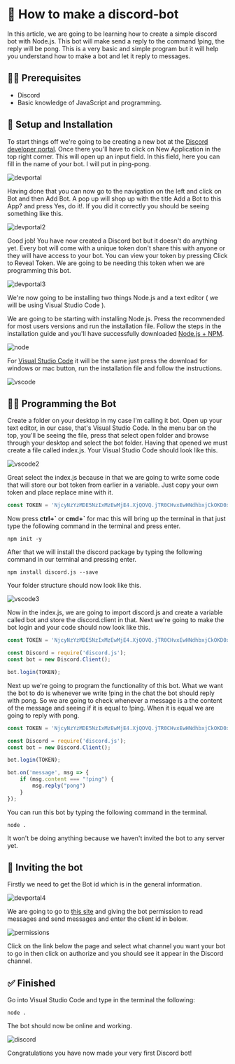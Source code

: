 # 📝 How to make a discord-bot
In this article, we are going to be learning how to create a simple discord bot with Node.js. This bot will make send a reply to the command !ping, the reply will be pong. This is a very basic and simple program but it will help you understand how to make a bot and let it reply to messages.

## 👨‍🏫 Prerequisites
* Discord
* Basic knowledge of JavaScript and programming.

## 💾 Setup and Installation
To start things off we're going to be creating a new bot at the [Discord developer portal](https://discordapp.com/login?redirect_to=%2Fdevelopers%2Fapplications%2F). Once there you'll have to click on New Application in the top right corner. This will open up an input field. In this field, here you can fill in the name of your bot. I will put in ping-pong.

![devportal](img/devportal.png "devportal")

Having done that you can now go to the navigation on the left and click on Bot and then Add Bot. A pop up will shop up with the title Add a Bot to this App? and press Yes, do it!. If you did it correctly you should be seeing something like this.

![devportal2](img/devportal2.png "devportal2")

Good job! You have now created a Discord bot but it doesn't do anything yet. Every bot will come with a unique token don't share this with anyone or they will have access to your bot. You can view your token by pressing Click to Reveal Token. We are going to be needing this token when we are programming this bot.

![devportal3](img/devportal3.png "devportal3")

We're now going to be installing two things Node.js and a text editor ( we will be using Visual Studio Code ).

We are going to be starting with installing Node.js. Press the recommended for most users versions and run the installation file. Follow the steps in the installation guide and you'll have successfully downloaded [Node.js + NPM](https://nodejs.org/en/).

![node](img/node.png "node")

For [Visual Studio Code](https://code.visualstudio.com/) it will be the same just press the download for windows or mac button, run the installation file and follow the instructions.

![vscode](img/vscode.png "vscode")

## 👨‍💻 Programming the Bot
Create a folder on your desktop in my case I'm calling it bot. Open up your text editor, in our case, that's Visual Studio Code. In the menu bar on the top, you'll be seeing the file, press that select open folder and browse through your desktop and select the bot folder. Having that opened we must create a file called index.js. Your Visual Studio Code should look like this. 

![vscode2](img/vscode2.png "vscode2")

Great select the index.js because in that we are going to write some code that will store our bot token from earlier in a variable. Just copy your own token and place replace mine with it.
```javascript
const TOKEN = 'NjcyNzYzMDE5NzIxMzEwMjE4.XjQOVQ.jTR0CHvxEwHNdhbxjCkOKD0xnwc';
```
Now press **ctrl+\`** or **cmd+\`** for mac this will bring up the terminal in that just type the following command in the terminal and press enter.
```
npm init -y
```
After that we will install the discord package by typing the following command in our terminal and pressing enter.
```
npm install discord.js --save
```
Your folder structure should now look like this.

![vscode3](img/vscode3.png "vscode3")

Now in the index.js, we are going to import discord.js and create a variable called bot and store the discord.client in that. Next we're going to make the bot login and your code should now look like this.
```javascript
const TOKEN = 'NjcyNzYzMDE5NzIxMzEwMjE4.XjQOVQ.jTR0CHvxEwHNdhbxjCkOKD0xnwc';

const Discord = require('discord.js');
const bot = new Discord.Client();

bot.login(TOKEN);
```
Next up we're going to program the functionality of this bot. What we want the bot to do is whenever we write !ping in the chat the bot should reply with pong. So we are going to check whenever a message is a the content of the message and seeing if it is equal to !ping. When it is equal we are going to reply with pong.
```javascript
const TOKEN = 'NjcyNzYzMDE5NzIxMzEwMjE4.XjQOVQ.jTR0CHvxEwHNdhbxjCkOKD0xnwc';

const Discord = require('discord.js');
const bot = new Discord.Client();

bot.login(TOKEN);

bot.on('message', msg => {
    if (msg.content === "!ping") {
        msg.reply("pong")
    }
});
```
You can run this bot by typing the following command in the terminal.
```
node .
```
It won't be doing anything because we haven't invited the bot to any server yet.
## 🏡 Inviting the bot
Firstly we need to get the Bot id which is in the general information.

![devportal4](img/devportal4.png "devportal4")

We are going to go to [this site](https://discordapi.com/permissions.html#3072) and giving the bot permission to read messages and send messages and enter the client id in below.

![permissions](img/permissions.png "permissions")

Click on the link below the page and select what channel you want your bot to go in then click on authorize and you should see it appear in the Discord channel.
## ✅ Finished
Go into Visual Studio Code and type in the terminal the following:
```
node .
```
The bot should now be online and working.

![discord](img/discord.png "discord")

Congratulations you have now made your very first Discord bot!
